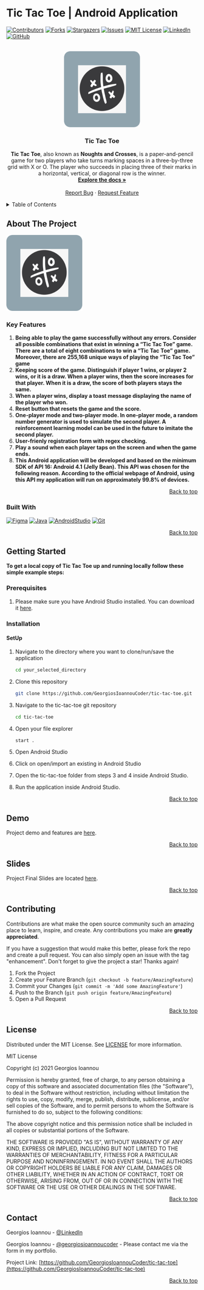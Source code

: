 # Tic Tac Toe | Android Application
<a name="readme-top"></a>

[![Contributors][contributors-shield]][contributors-url]
[![Forks][forks-shield]][forks-url]
[![Stargazers][stars-shield]][stars-url]
[![Issues][issues-shield]][issues-url]
[![MIT License][license-shield]][license-url]
[![LinkedIn][linkedin-shield]][linkedin-url]
[![GitHub][github-shield]][github-url]

<br />
<div align="center">
  <img src="logo.png" alt="Logo" width="200" height="200">

<h3 align="center">Tic Tac Toe</h3>

  <p align="center">
    <b>Tic Tac Toe</b>, also known as <b>Noughts and Crosses</b>, is a paper-and-pencil game for two players who take turns marking spaces in a three-by-three grid with X or O. The player who succeeds in placing three of their marks in a horizontal, vertical, or diagonal row is the winner.
    <br />
    <a href="https://github.com/GeorgiosIoannouCoder/tic-tac-toe"><strong>Explore the docs »</strong></a>
    <br />
    <br />
    <a href="https://github.com/GeorgiosIoannouCoder/tic-tac-toe/issues">Report Bug</a>
    ·
    <a href="https://github.com/GeorgiosIoannouCoder/tic-tac-toe/issues">Request Feature</a>
  </p>
</div>

<details>
  <summary>Table of Contents</summary>
  <ol>
    <li>
      <a href="#about-the-project">About The Project</a>
      <ul>
        <li><a href="#key-features">Key Features</a></li>
        <li><a href="#built-with">Built With</a></li>
      </ul>
    </li>
    <li>
      <a href="#getting-started">Getting Started</a>
      <ul>
        <li><a href="#prerequisites">Prerequisites</a></li>
        <li><a href="#installation">Installation</a></li>
        <li><a href="#demo">Demo</a></li>
        <li><a href="#slides">Slides</a></li>
      </ul>
    </li>
    <li><a href="#usage">Usage</a></li>
    <li><a href="#contributing">Contributing</a></li>
    <li><a href="#license">License</a></li>
    <li><a href="#contact">Contact</a></li>
  </ol>
</details>

## About The Project

<img src="logo.png" alt="Logo" width="200" height="200">

### Key Features

1. **Being able to play the game successfully without any errors. Consider all possible combinations that exist in winning a “Tic Tac Toe” game. There are a total of eight combinations to win a “Tic Tac Toe” game. Moreover, there are 255,168 unique ways of playing the “Tic Tac Toe” game**
2. **Keeping score of the game. Distinguish if player 1 wins, or player 2 wins, or it is a draw. When a player wins, then the score increases for that player. When it is a draw, the score of both players stays the same.**
3. **When a player wins, display a toast message displaying the name of the player who won.**
4. **Reset button that resets the game and the score.**
5. **One-player mode and two-player mode. In one-player mode, a random number generator is used to simulate the second player. A reinforcement learning model can be used in the future to imitate the second player.**
6. **User-frienly registration form with regex checking.**
7. **Play a sound when each player taps on the screen and when the game ends.**
8. **This Android application will be developed and based on the minimum SDK of API 16: Android 4.1 (Jelly Bean). This API was chosen for the following reason. According to the official webpage of Android, using this API my application will run on approximately 99.8% of devices.**

<p align="right"><a href="#readme-top">Back to top</a></p>

### Built With

[![Figma][Figma]][Figma-url]
[![Java][Java]][Java-url]
[![AndroidStudio][AndroidStudio]][AndroidStudio-url]
[![Git][Git]][Git-url]

<p align="right"><a href="#readme-top">Back to top</a></p>

## Getting Started

**To get a local copy of Tic Tac Toe up and running locally follow these simple example steps:**

### Prerequisites

1. Please make sure you have Android Studio installed. You can download it [here](https://developer.android.com/studio).

### Installation

#### SetUp

1. Navigate to the directory where you want to clone/run/save the application

    ```sh
    cd your_selected_directory
    ```

2. Clone this repository

   ```sh
   git clone https://github.com/GeorgiosIoannouCoder/tic-tac-toe.git
   ```

3. Navigate to the tic-tac-toe git repository

   ```sh
   cd tic-tac-toe
   ```

4. Open your file explorer

   ```sh
   start .
   ```

5. Open Android Studio

6. Click on open/import an existing  in Android Studio

7. Open the tic-tac-toe folder from steps 3 and 4 inside Android Studio.
   
8. Run the application inside Android Studio.
   
<p align="right"><a href="#readme-top">Back to top</a></p>

## Demo

Project demo and features are [here](https://github.com/GeorgiosIoannouCoder/tic-tac-toe/blob/main/FinalProgrammingProjectVideoSubtitles.mp4).

<p align="right"><a href="#readme-top">Back to top</a></p>

## Slides

Project Final Slides are located [here](https://github.com/GeorgiosIoannouCoder/tic-tac-toe/blob/main/Ioannou_FinalProjectPresentationSlides.pdf).

<p align="right"><a href="#readme-top">Back to top</a></p>


## Contributing

Contributions are what make the open source community such an amazing place to learn, inspire, and create. Any contributions you make are **greatly appreciated**.

If you have a suggestion that would make this better, please fork the repo and create a pull request. You can also simply open an issue with the tag "enhancement".
Don't forget to give the project a star! Thanks again!

1. Fork the Project
2. Create your Feature Branch (`git checkout -b feature/AmazingFeature`)
3. Commit your Changes (`git commit -m 'Add some AmazingFeature'`)
4. Push to the Branch (`git push origin feature/AmazingFeature`)
5. Open a Pull Request

<p align="right"><a href="#readme-top">Back to top</a></p>

## License

Distributed under the MIT License. See [LICENSE](https://github.com/GeorgiosIoannouCoder/tic-tac-toe/blob/master/LICENSE) for more information.

MIT License

Copyright (c) 2021 Georgios Ioannou

Permission is hereby granted, free of charge, to any person obtaining a copy
of this software and associated documentation files (the "Software"), to deal
in the Software without restriction, including without limitation the rights
to use, copy, modify, merge, publish, distribute, sublicense, and/or sell
copies of the Software, and to permit persons to whom the Software is
furnished to do so, subject to the following conditions:

The above copyright notice and this permission notice shall be included in all
copies or substantial portions of the Software.

THE SOFTWARE IS PROVIDED "AS IS", WITHOUT WARRANTY OF ANY KIND, EXPRESS OR
IMPLIED, INCLUDING BUT NOT LIMITED TO THE WARRANTIES OF MERCHANTABILITY,
FITNESS FOR A PARTICULAR PURPOSE AND NONINFRINGEMENT. IN NO EVENT SHALL THE
AUTHORS OR COPYRIGHT HOLDERS BE LIABLE FOR ANY CLAIM, DAMAGES OR OTHER
LIABILITY, WHETHER IN AN ACTION OF CONTRACT, TORT OR OTHERWISE, ARISING FROM,
OUT OF OR IN CONNECTION WITH THE SOFTWARE OR THE USE OR OTHER DEALINGS IN THE
SOFTWARE.

<p align="right"><a href="#readme-top">Back to top</a></p>

## Contact

Georgios Ioannou - [@LinkedIn](https://linkedin.com/in/georgiosioannoucoder)

Georgios Ioannou - [@georgiosioannoucoder](https://georgiosioannoucoder.github.io/) - Please contact me via the form in my portfolio.

Project Link: [https://github.com/GeorgiosIoannouCoder/tic-tac-toe](https://github.com/GeorgiosIoannouCoder/tic-tac-toe)

<p align="right"><a href="#readme-top">Back to top</a></p>

[contributors-shield]: https://img.shields.io/github/contributors/GeorgiosIoannouCoder/tic-tac-toe.svg?style=for-the-badge
[contributors-url]: https://github.com/GeorgiosIoannouCoder/tic-tac-toe/graphs/contributors

[forks-shield]: https://img.shields.io/github/forks/GeorgiosIoannouCoder/tic-tac-toe.svg?style=for-the-badge
[forks-url]: https://github.com/GeorgiosIoannouCoder/tic-tac-toe/network/members

[stars-shield]: https://img.shields.io/github/stars/GeorgiosIoannouCoder/tic-tac-toe.svg?style=for-the-badge
[stars-url]: https://github.com/GeorgiosIoannouCoder/tic-tac-toe/stargazers

[issues-shield]: https://img.shields.io/github/issues/GeorgiosIoannouCoder/tic-tac-toe.svg?style=for-the-badge
[issues-url]: https://github.com/GeorgiosIoannouCoder/tic-tac-toe/issues

[license-shield]: https://img.shields.io/github/license/GeorgiosIoannouCoder/tic-tac-toe.svg?style=for-the-badge
[license-url]: https://github.com/GeorgiosIoannouCoder/tic-tac-toe/blob/master/LICENSE

[linkedin-shield]: https://img.shields.io/badge/-LinkedIn-black.svg?style=for-the-badge&logo=linkedin&colorB=0077B5
[linkedin-url]: https://linkedin.com/in/georgiosioannoucoder

[github-shield]: https://img.shields.io/badge/-GitHub-black.svg?style=for-the-badge&logo=github&colorB=000
[github-url]: https://github.com/GeorgiosIoannouCoder/

[Figma]: https://img.shields.io/badge/figma-a259ff?style=for-the-badge&logo=figma&logoColor=1abcfe
[Figma-url]: https://www.figma.com/

[Java]: https://img.shields.io/badge/java-5382a1?style=for-the-badge&logo=openjdk&logoColor=f89820
[Java-url]: https://www.java.com/

[AndroidStudio]: https://img.shields.io/badge/android%20studio-001e2b?style=for-the-badge&logo=androidstudio&logoColor=00ed64
[AndroidStudio-url]: https://developer.android.com/studio

[Git]: https://img.shields.io/badge/git-000000?style=for-the-badge&logo=git&logoColor=orange
[Git-url]: https://git-scm.com/